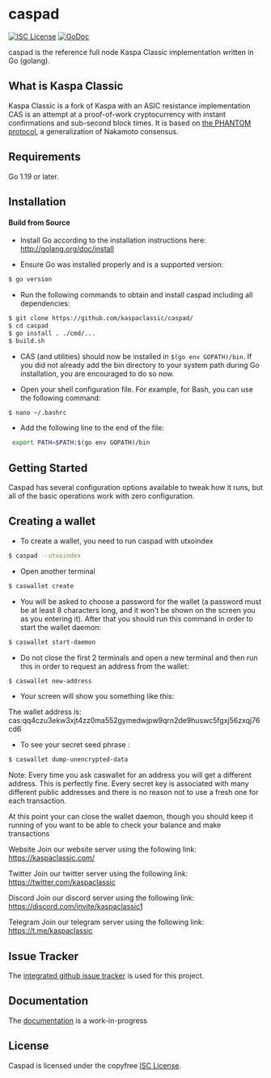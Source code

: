 caspad
========

[![ISC License](http://img.shields.io/badge/license-ISC-blue.svg)](https://choosealicense.com/licenses/isc/)
[![GoDoc](https://img.shields.io/badge/godoc-reference-blue.svg)](http://godoc.org/github.com/casklas/caspad/)

caspad is the reference full node Kaspa Classic implementation written in Go (golang).

## What is Kaspa Classic

Kaspa Classic is a fork of Kaspa with an ASIC resistance implementation
CAS is an attempt at a proof-of-work cryptocurrency with instant confirmations and sub-second block times. It is based on [the PHANTOM protocol](https://eprint.iacr.org/2018/104.pdf), a generalization of Nakamoto consensus.

## Requirements

Go 1.19 or later.

## Installation

#### Build from Source

- Install Go according to the installation instructions here:
  http://golang.org/doc/install

- Ensure Go was installed properly and is a supported version:

```bash
$ go version
```

- Run the following commands to obtain and install caspad including all dependencies:

```bash
$ git clone https://github.com/kaspaclassic/caspad/
$ cd caspad
$ go install . ./cmd/...
$ build.sh
```

- CAS (and utilities) should now be installed in `$(go env GOPATH)/bin`. If you did
  not already add the bin directory to your system path during Go installation,
  you are encouraged to do so now.
  
- Open your shell configuration file. For example, for Bash, you can use the following command:
  
```bash
$ nano ~/.bashrc
```
- Add the following line to the end of the file:

```bash
 export PATH=$PATH:$(go env GOPATH)/bin
```

## Getting Started

Caspad has several configuration options available to tweak how it runs, but all
of the basic operations work with zero configuration.

## Creating a wallet

- To create a wallet, you need to run caspad with utxoindex

```bash
$ caspad --utxoindex
```
- Open another terminal

```bash
$ caswallet create
```

- You will be asked to choose a password for the wallet (a password must be at least 8 characters long, and it won't be shown on the screen you as you entering it). After that you should run this command in order to start the wallet daemon:

```bash
$ caswallet start-daemon
```
- Do not close the first 2 terminals and open a new terminal and then run this in order to request an address from the wallet:

```bash
$ caswallet new-address
```

- Your screen will show you something like this:

The wallet address is:
cas:qq4czu3ekw3xjt4zz0ma552gymedwjpw9qrn2de9huswc5fgxj56zxqj76cd6

- To see your secret seed phrase :

```bash
$ caswallet dump-unencrypted-data
```

Note: Every time you ask caswallet for an address you will get a different address. This is perfectly fine. Every secret key is associated with many different public addresses and there is no reason not to use a fresh one for each transaction.

At this point your can close the wallet daemon, though you should keep it running of you want to be able to check your balance and make transactions


Website
Join our website server using the following link: https://kaspaclassic.com/

Twitter
Join our twitter server using the following link: https://twitter.com/kaspaclassic

Discord
Join our discord server using the following link: https://discord.com/invite/kaspaclassic1

Telegram
Join our telegram server using the following link: https://t.me/kaspaclassic

## Issue Tracker

The [integrated github issue tracker](https://github.com/casklas/caspad/issues)
is used for this project.

## Documentation

The [documentation](https://github.com/) is a work-in-progress

## License

Caspad is licensed under the copyfree [ISC License](https://choosealicense.com/licenses/isc/).
